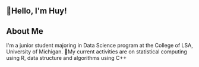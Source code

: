 ## 👋Hello, I'm Huy!

## About Me
I'm a junior student majoring in Data Science program at the College of LSA, University of Michigan.
🔭My current activities are on statistical computing using R, data structure and algorithms using C++


<!--
**huyqn-umich/huyqn-umich** is a ✨ _special_ ✨ repository because its `README.md` (this file) appears on your GitHub profile.

Here are some ideas to get you started:

- 🔭 I’m currently working on ...
- 🌱 I’m currently learning ...
- 👯 I’m looking to collaborate on ...
- 🤔 I’m looking for help with ...
- 💬 Ask me about ...
- 📫 How to reach me: ...
- 😄 Pronouns: ...
- ⚡ Fun fact: ...
-->
